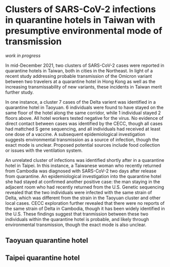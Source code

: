 # Clusters of SARS-CoV-2 infections in quarantine hotels in Taiwan with presumptive environmental mode of transmission

*work in progress*

In mid-December 2021, two clusters of SARS-CoV-2 cases were reported in quarantine hotels in Taiwan, both in cities in the Northeast. In light of a recent study addressing probable transmission of the Omicron variant between two travelers at a quarantine hotel in Hong Kong as well as the increasing transmissability of new variants, these incidents in Taiwan merit further study.   

In one instance, a cluster 7 cases of the Delta varient was identified in a quarantine hotel in Taoyuan. 6 individuals were found to have stayed on the same floor of the hotel along the same corridor, while 1 individual stayed 2 floors above. All hotel workers tested negative for the virus. No evidence of direct contact between cases was identified by the CECC, though all cases had mattched S gene sequencing, and all individuals had received at least one dose of a vaccine. A subsequent epidemiological investigation suggests environmental transmission as a source of infection, though the exact mode is unclear. Proposed potential sources include food collection or issues with the ventilation system.

An unrelated cluster of  infections was identified shortly after in a quarantine hotel in Taipei. In this instance, a Taiwanese woman who recently returned from Cambodia was diagnosed with SARS-CoV-2 two days after release from quarantine. An epidemiological investigation into the quarantine hotel she had stayed at confirmed another positive case: the man staying in the adjacent room who had recently returned from the U.S. Genetic sequencing revealed that the two individuals were infected with the same strain of Delta, which was different from the strain in the Taoyuan cluster and other local cases. CECC exploration further revealed that there were no reports of the same strain of Delta in Cambodia, though it has been widely identified in the U.S. These findings suggest that tranmission between these two individuals within the quarantine hotel is probable, and likely through environmental transmission, though the exact mode is also unclear. 


## Taoyuan quarantine hotel

<table with data>

## Taipei quarantine hotel 

<table with data>
